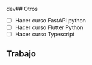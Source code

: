  dev## Otros

- [ ] Hacer curso FastAPI python
- [ ] Hacer curso Flutter Python
- [ ] Hacer curso Typescript 
## Trabajo
	